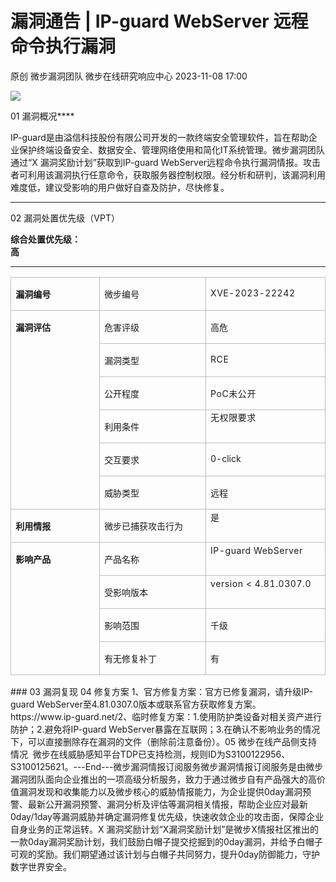 #  漏洞通告 | IP-guard WebServer 远程命令执行漏洞   
原创 微步漏洞团队  微步在线研究响应中心   2023-11-08 17:00  
  
![](https://mmbiz.qpic.cn/mmbiz_png/fFyp1gWjicMKNkm4Pg1Ed6nv0proxQLEKJ2CUCIficfAwKfClJ84puialc9eER0oaibMn1FDUpibeK1t1YvgZcLYl3A/640?wx_fmt=png&wxfrom=5&wx_lazy=1&wx_co=1 "")  
  
01 漏洞概况****  
  
  
  
IP-guard是由溢信科技股份有限公司开发的一款终端安全管理软件，旨在帮助企业保护终端设备安全、数据安全、管理网络使用和简化IT系统管理。微步漏洞团队通过“X 漏洞奖励计划”获取到IP-guard WebServer远程命令执行漏洞情报。攻击者可利用该漏洞执行任意命令，获取服务器控制权限。经分析和研判，该漏洞利用难度低，建议受影响的用户做好自查及防护，尽快修复。  
****  
  
02 漏洞处置优先级（VPT）  
  
  
  
**综合处置优先级：**  
**高**  
****  
  
<table><tbody style="visibility: visible;"><tr style="height: 23.3pt;visibility: visible;"><td width="123" valign="top" style="padding: 0pt 5.4pt;border-width: 1pt;border-style: solid;border-color: rgb(190, 190, 190);visibility: visible;"><p style="visibility: visible;"><span style="font-size: 14px;visibility: visible;"><strong style="visibility: visible;">漏洞编号</strong></span></p></td><td width="107" valign="top" style="padding: 0pt 5.4pt;border-width: 1pt;border-style: solid;border-color: rgb(190, 190, 190);visibility: visible;"><p style="visibility: visible;"><span style="font-size: 14px;visibility: visible;">微步编号</span></p></td><td width="174" valign="top" style="padding: 0pt 5.4pt;border-width: 1pt;border-style: solid;border-color: rgb(190, 190, 190);visibility: visible;word-break: break-all;"><p style="visibility: visible;"><span style="font-size: 14px;visibility: visible;"></span><span style="font-size: 14px;letter-spacing: 0.578px;text-decoration: rgba(0, 0, 0, 0.9);">XVE-2023-22242</span></p></td></tr><tr style="height: 23.3pt;visibility: visible;"><td width="143" valign="top" rowspan="6" style="padding: 0pt 5.4pt;border-width: medium 1pt 1pt;border-style: none solid solid;border-color: currentcolor rgb(190, 190, 190) rgb(190, 190, 190);visibility: visible;"><p style="visibility: visible;"><span style="font-size: 14px;visibility: visible;"><strong style="visibility: visible;">漏洞评估</strong></span></p></td><td width="107" valign="top" style="padding: 0pt 5.4pt;border-width: medium 1pt 1pt;border-style: none solid solid;border-color: currentcolor rgb(190, 190, 190) rgb(190, 190, 190);visibility: visible;"><p style="visibility: visible;"><span style="font-size: 14px;visibility: visible;">危害评级</span></p></td><td width="174" valign="top" style="padding: 0pt 5.4pt;border-width: medium 1pt 1pt;border-style: none solid solid;border-color: currentcolor rgb(190, 190, 190) rgb(190, 190, 190);visibility: visible;word-break: break-all;"><p style="visibility: visible;"><span style="font-size: 14px;visibility: visible;">高危</span></p></td></tr><tr style="height: 23.3pt;visibility: visible;"><td width="175" valign="top" style="padding: 0pt 5.4pt;border-width: medium 1pt 1pt;border-style: none solid solid;border-color: currentcolor rgb(190, 190, 190) rgb(190, 190, 190);visibility: visible;"><p style="visibility: visible;"><span style="font-size: 14px;visibility: visible;">漏洞类型</span></p></td><td width="197" valign="top" style="padding: 0pt 5.4pt;border-width: medium 1pt 1pt;border-style: none solid solid;border-color: currentcolor rgb(190, 190, 190) rgb(190, 190, 190);visibility: visible;word-break: break-all;"><p style="visibility: visible;"><span style="font-size: 14px;letter-spacing: 0.578px;text-decoration: rgba(0, 0, 0, 0.9);visibility: visible;">RCE</span></p></td></tr><tr style="visibility: visible;"><td width="175" valign="top" style="padding: 0pt 5.4pt;border-width: medium 1pt 1pt;border-style: none solid solid;border-color: currentcolor rgb(190, 190, 190) rgb(190, 190, 190);visibility: visible;"><p style="visibility: visible;"><span style="font-size: 14px;">公开程度</span></p></td><td width="197" valign="top" style="padding: 0pt 5.4pt;border-width: medium 1pt 1pt;border-style: none solid solid;border-color: currentcolor rgb(190, 190, 190) rgb(190, 190, 190);word-break: break-all;"><p><span style="font-size: 14px;letter-spacing: 0.578px;text-decoration: rgba(0, 0, 0, 0.9);">PoC未公开</span><span style="font-size: 14px;"></span></p></td></tr><tr><td width="175" valign="top" style="padding: 0pt 5.4pt;border-width: medium 1pt 1pt;border-style: none solid solid;border-color: currentcolor rgb(190, 190, 190) rgb(190, 190, 190);"><p><span style="font-size: 14px;">利用条件</span></p></td><td width="197" valign="top" style="padding: 0pt 5.4pt;border-width: medium 1pt 1pt;border-style: none solid solid;border-color: currentcolor rgb(190, 190, 190) rgb(190, 190, 190);word-break: break-all;"><section style="margin: 0px;line-height: 1.6em;text-align: justify;text-indent: 0em;"><span style="font-family: 黑体;font-size: 14px;letter-spacing: 0.578px;text-decoration: rgba(0, 0, 0, 0.9);">无权限要求</span></section><section style="margin: 0px;line-height: 1.6em;text-align: justify;text-indent: 0em;"><span style="font-family: 黑体;font-size: 14px;letter-spacing: 0.578px;text-decoration: rgba(0, 0, 0, 0.9);"></span></section></td></tr><tr><td width="175" valign="top" style="padding: 0pt 5.4pt;border-width: medium 1pt 1pt;border-style: none solid solid;border-color: currentcolor rgb(190, 190, 190) rgb(190, 190, 190);"><p><span style="font-size: 14px;">交互要求</span></p></td><td width="197" valign="top" style="padding: 0pt 5.4pt;border-width: medium 1pt 1pt;border-style: none solid solid;border-color: currentcolor rgb(190, 190, 190) rgb(190, 190, 190);"><p><span style="font-size: 14px;">0-click</span></p></td></tr><tr><td width="175" valign="top" style="padding: 0pt 5.4pt;border-width: medium 1pt 1pt;border-style: none solid solid;border-color: currentcolor rgb(190, 190, 190) rgb(190, 190, 190);"><p><span style="font-size: 14px;">威胁类型</span></p></td><td width="197" valign="top" style="padding: 0pt 5.4pt;border-width: medium 1pt 1pt;border-style: none solid solid;border-color: currentcolor rgb(190, 190, 190) rgb(190, 190, 190);word-break: break-all;"><p><span style="font-size: 14px;">远程</span></p></td></tr><tr style="height:26.0500pt;"><td width="143" valign="top" style="padding: 0pt 5.4pt;border-width: medium 1pt 1pt;border-style: none solid solid;border-color: currentcolor rgb(190, 190, 190) rgb(190, 190, 190);"><p><span style="font-size: 14px;"><strong>利用情报</strong></span></p></td><td width="107" valign="top" style="padding: 0pt 5.4pt;border-width: medium 1pt 1pt;border-style: none solid solid;border-color: currentcolor rgb(190, 190, 190) rgb(190, 190, 190);"><p><span style="font-size: 14px;">微步已捕获攻击行为</span></p></td><td width="174" valign="top" style="padding: 0pt 5.4pt;border-width: medium 1pt 1pt;border-style: none solid solid;border-color: currentcolor rgb(190, 190, 190) rgb(190, 190, 190);word-break: break-all;"><section style="line-height: 1.6em;text-align: justify;margin: 0px;text-indent: 0em;"><span style="font-size: 14px;letter-spacing: 0.578px;text-decoration: rgba(0, 0, 0, 0.9);">是</span></section></td></tr><tr><td width="143" valign="top" rowspan="4" style="padding: 0pt 5.4pt;border-width: medium 1pt 1pt;border-style: none solid solid;border-color: currentcolor rgb(190, 190, 190) rgb(190, 190, 190);"><p><span style="font-size: 14px;"><strong>影响产品</strong></span></p></td><td width="107" valign="top" style="padding: 0pt 5.4pt;border-width: medium 1pt 1pt;border-style: none solid solid;border-color: currentcolor rgb(190, 190, 190) rgb(190, 190, 190);"><p><span style="font-size: 14px;">产品名称</span></p></td><td width="174" valign="top" style="padding: 0pt 5.4pt;border-width: medium 1pt 1pt;border-style: none solid solid;border-color: currentcolor rgb(190, 190, 190) rgb(190, 190, 190);word-break: break-all;"><section style="line-height: 1.6em;text-align: justify;margin: 0px;text-indent: 0em;"><span style="font-size: 14px;letter-spacing: 0.578px;text-decoration: rgba(0, 0, 0, 0.9);">IP-guard WebServer</span></section><span style="font-size: 14px;letter-spacing: 0.578px;text-decoration: rgba(0, 0, 0, 0.9);"><span style="font-size: 14px;letter-spacing: 0.578px;text-decoration: rgba(0, 0, 0, 0.9);"></span></span><span style="font-size: 14px;letter-spacing: 0.578px;text-decoration: rgba(0, 0, 0, 0.9);"><span style="font-size: 14px;letter-spacing: 0.578px;text-decoration: rgba(0, 0, 0, 0.9);"></span></span></td></tr><tr><td width="175" valign="top" style="padding: 0pt 5.4pt;border-width: medium 1pt 1pt;border-style: none solid solid;border-color: currentcolor rgb(190, 190, 190) rgb(190, 190, 190);"><p><span style="font-size: 14px;">受影响版本</span></p></td><td width="197" valign="top" style="padding: 0pt 5.4pt;border-width: medium 1pt 1pt;border-style: none solid solid;border-color: currentcolor rgb(190, 190, 190) rgb(190, 190, 190);word-break: break-all;"><section style="line-height: 1.6em;text-align: justify;margin: 0px;text-indent: 0em;"><span style="font-size: 14px;letter-spacing: 0.578px;text-decoration: rgba(0, 0, 0, 0.9);">version &lt; 4.81.0307.0</span></section><span style="font-size: 14px;letter-spacing: 0.578px;text-decoration: rgba(0, 0, 0, 0.9);"><span style="font-size: 14px;letter-spacing: 0.578px;text-decoration: rgba(0, 0, 0, 0.9);"></span></span><span style="font-size: 14px;letter-spacing: 0.578px;text-decoration: rgba(0, 0, 0, 0.9);"><span style="font-size: 14px;letter-spacing: 0.578px;text-decoration: rgba(0, 0, 0, 0.9);"></span></span></td></tr><tr><td width="175" valign="top" style="padding: 0pt 5.4pt;border-width: medium 1pt 1pt;border-style: none solid solid;border-color: currentcolor rgb(190, 190, 190) rgb(190, 190, 190);"><p><span style="font-size: 14px;">影响范围</span></p></td><td width="197" valign="top" style="padding: 0pt 5.4pt;border-width: medium 1pt 1pt;border-style: none solid solid;border-color: currentcolor rgb(190, 190, 190) rgb(190, 190, 190);word-break: break-all;"><p><span style="font-size: 14px;">千级</span></p></td></tr><tr style="height:26.7000pt;"><td width="175" valign="top" style="padding: 0pt 5.4pt;border-width: medium 1pt 1pt;border-style: none solid solid;border-color: currentcolor rgb(190, 190, 190) rgb(190, 190, 190);word-break: break-all;"><p><span style="font-size: 14px;">有无修复补丁</span></p></td><td width="197" valign="top" style="padding: 0pt 5.4pt;border-width: medium 1pt 1pt;border-style: none solid solid;border-color: currentcolor rgb(190, 190, 190) rgb(190, 190, 190);word-break: break-all;"><p><span style="font-size: 14px;">有</span></p></td></tr></tbody></table>  
### 03 漏洞复现 04 修复方案 1、官方修复方案：官方已修复漏洞，请升级IP-guard WebServer至4.81.0307.0版本或联系官方获取修复方案。https://www.ip-guard.net/2、临时修复方案：1.使用防护类设备对相关资产进行防护；2.避免将IP-guard WebServer暴露在互联网；3.在确认不影响业务的情况下，可以直接删除存在漏洞的文件（删除前注意备份）。05 微步在线产品侧支持情况  微步在线威胁感知平台TDP已支持检测，规则ID为S3100122956、S3100125621。---End---微步漏洞情报订阅服务微步漏洞情报订阅服务是由微步漏洞团队面向企业推出的一项高级分析服务，致力于通过微步自有产品强大的高价值漏洞发现和收集能力以及微步核心的威胁情报能力，为企业提供0day漏洞预警、最新公开漏洞预警、漏洞分析及评估等漏洞相关情报，帮助企业应对最新0day/1day等漏洞威胁并确定漏洞修复优先级，快速收敛企业的攻击面，保障企业自身业务的正常运转。X 漏洞奖励计划“X漏洞奖励计划”是微步X情报社区推出的一款0day漏洞奖励计划，我们鼓励白帽子提交挖掘到的0day漏洞，并给予白帽子可观的奖励。我们期望通过该计划与白帽子共同努力，提升0day防御能力，守护数字世界安全。  
  
